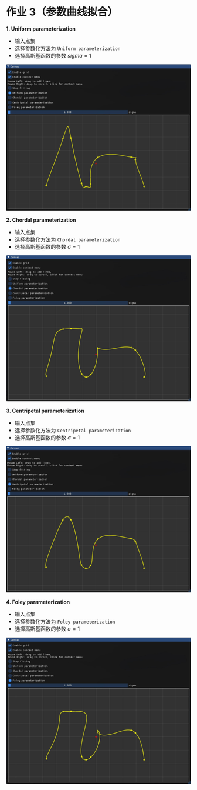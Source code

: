 # 作业 3（参数曲线拟合）  

**1. Uniform parameterization**  

- 输入点集  
- 选择参数化方法为 `Uniform parameterization`  
- 选择高斯基函数的参数 $sigma=1$  

![uniform](images/uniform.jpg)

**2. Chordal parameterization**  

- 输入点集  
- 选择参数化方法为 `Chordal parameterization`  
- 选择高斯基函数的参数 $\sigma=1$  

![chordal](images/chordal.jpg)

**3. Centripetal parameterization**  

- 输入点集  
- 选择参数化方法为 `Centripetal parameterization`  
- 选择高斯基函数的参数 $\sigma=1$  

![centripetal](images/centripetal.jpg)

**4. Foley parameterization**  

- 输入点集  
- 选择参数化方法为 `Foley parameterization`  
- 选择高斯基函数的参数 $\sigma=1$  

![foley](images/foley.jpg)